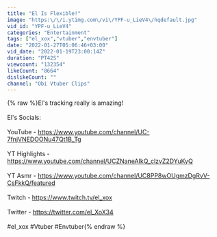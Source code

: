 ```yaml
---
title: "El Is Flexible!"
image: "https:\/\/i.ytimg.com\/vi\/YPF-u_LieV4\/hqdefault.jpg"
vid_id: "YPF-u_LieV4"
categories: "Entertainment"
tags: ["el_xox","vtuber","envtuber"]
date: "2022-01-27T05:06:46+03:00"
vid_date: "2022-01-19T23:00:14Z"
duration: "PT42S"
viewcount: "132354"
likeCount: "8664"
dislikeCount: ""
channel: "Obi Vtuber Clips"
---
```

{% raw %}El's tracking really is amazing!<br /><br />El's Socials:<br /><br />YouTube - <a rel="nofollow" target="blank" href="https://www.youtube.com/channel/UC-7fnjVNEDOONu47Qt1B_Tg">https://www.youtube.com/channel/UC-7fnjVNEDOONu47Qt1B_Tg</a><br /><br />YT Highlights - <a rel="nofollow" target="blank" href="https://www.youtube.com/channel/UCZNaneAIkQ_clzvZ2DYuKyQ">https://www.youtube.com/channel/UCZNaneAIkQ_clzvZ2DYuKyQ</a><br /><br />YT Asmr - <a rel="nofollow" target="blank" href="https://www.youtube.com/channel/UC8PP8wOUgmzDgRvV-CsFkkQ/featured">https://www.youtube.com/channel/UC8PP8wOUgmzDgRvV-CsFkkQ/featured</a><br /><br />Twitch - <a rel="nofollow" target="blank" href="https://www.twitch.tv/el_xox">https://www.twitch.tv/el_xox</a><br /><br />Twitter - <a rel="nofollow" target="blank" href="https://twitter.com/el_XoX34">https://twitter.com/el_XoX34</a><br /><br />#el_xox #Vtuber #Envtuber{% endraw %}

